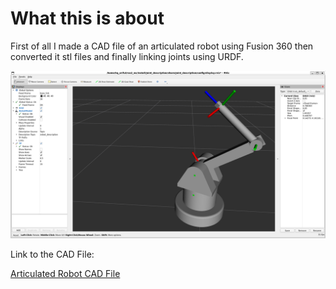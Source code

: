 # What this is about

First of all I made a CAD file of an articulated robot using Fusion 360 then converted it stl files and finally linking joints using URDF.

![Articulated robot](https://github.com/hqariful/Articulated_Robot_URDF/blob/master/Articulated%20Robot.png)

Link to the CAD File:

[Articulated Robot CAD File](https://a360.co/3TbFRbL)
